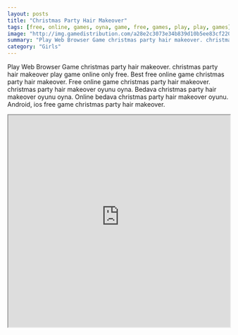 ```yaml
---
layout: posts
title: "Christmas Party Hair Makeover"
tags: [free, online, games, oyna, game, free, games, play, play, games]
image: "http://img.gamedistribution.com/a28e2c3073e34b839d10b5ee83cf2209.jpg"
summary: "Play Web Browser Game christmas party hair makeover. christmas party hair makeover play game online only free. Best free online game christmas party hair makeover. Free online game christmas party hair makeover. christmas party hair makeover oyunu oyna. Bedava christmas party hair makeover oyunu oyna. Online bedava christmas party hair makeover oyunu. Android, ios free game christmas party hair makeover."
category: "Girls"
---
```


Play Web Browser Game christmas party hair makeover. christmas party hair makeover play game online only free. Best free online game christmas party hair makeover. Free online game christmas party hair makeover. christmas party hair makeover oyunu oyna. Bedava christmas party hair makeover oyunu oyna. Online bedava christmas party hair makeover oyunu. Android, ios free game christmas party hair makeover.

<iframe width="100%" height="480px;" src="http://flash.gamedistribution.com?game=a28e2c3073e34b839d10b5ee83cf2209"></iframe>